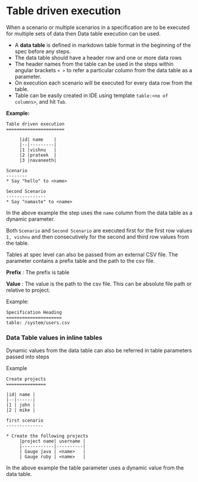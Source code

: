 # Table driven execution
When a scenario or multiple scenarios in a specification are to be executed for multiple sets of data then Data table execution can be used.

* A **data table** is defined in markdown table format in the beginning of the spec before any steps.
* The data table should have a header row and one or more data rows
* The header names from the table can be used in the steps within angular brackets `< >` to refer a particular column from the data table as a parameter.
* On execution each scenario will be executed for every data row from the table.
* Table can be easily created in IDE using template `table:<no of columns>`, and hit `Tab`.

**Example:**

```
Table driven execution
======================

     |id| name    |
     |--|---------|
     |1 |vishnu   |
     |2 |prateek  |
     |3 |navaneeth|

Scenario
--------
* Say "hello" to <name>

Second Scenario
---------------
* Say "namaste" to <name>
```

In the above example the step uses the `name` column from the data table as a dynamic parameter.

Both `Scenario` and `Second Scenario` are executed first for the first row values `1, vishnu` and then consecutively for the second and third row values from the table.

Tables at spec level can also be passed from an external CSV file. The parameter contains a prefix table and the path to the csv file.

**Prefix** : The prefix is table

**Value** : The value is the path to the csv file. This can be absolute file path or relative to project.

Example:
````
Specification Heading
=====================
table: /system/users.csv
````

### Data Table values in inline tables
Dynamic values from the data table can also be referred in table parameters passed into steps

Example
````
Create projects
===============

|id| name |
|--|------|
|1 | john |
|2 | mike |

first scenario
--------------

* Create the following projects
     |project name| username |
     |------------|----------|
     | Gauge java | <name>   |
     | Gauge ruby | <name>   |

````

In the above example the table parameter uses a dynamic value from the data table.
